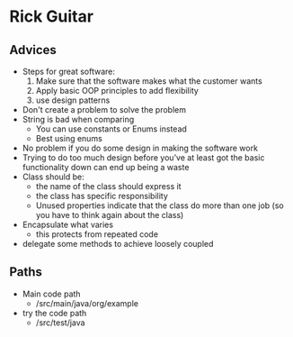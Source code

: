 # Rick Guitar

## Advices
   - Steps for great software:
     1. Make sure that the software makes what the customer wants
     2. Apply basic OOP principles to add flexibility
     3. use design patterns
   - Don't create a problem to solve the problem
   - String is bad when comparing
     - You can use constants or Enums instead
     - Best using enums
   - No problem if you do some design in making the software work
   - Trying to do too much design before you’ve at least got the basic functionality down can end up being a waste
   - Class should be:
     - the name of the class should express it
     - the class has specific responsibility
     - Unused properties indicate that the class do more than one job (so you have to think again about the class)
   - Encapsulate what varies
     - this protects from repeated code
   - delegate some methods to achieve loosely coupled


## Paths
  - Main code path
    - /src/main/java/org/example
  - try the code path
    - /src/test/java
